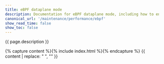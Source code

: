 ```yaml
---
title: eBPF dataplane mode
description: Documentation for eBPF dataplane mode, including how to enable eBPF dataplane mode. 
canonical_url: '/maintenance/performance/ebpf'
show_read_time: false
show_toc: false
---
```


{{ page.description }}

{% capture content %}{% include index.html %}{% endcapture %}
{{ content | replace: "    ", "" }}

